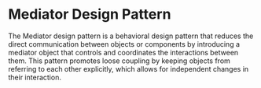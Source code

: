 # Mediator Design Pattern

The Mediator design pattern is a behavioral design pattern that reduces the direct communication between objects or components by introducing a mediator object that controls and coordinates the interactions between them. This pattern promotes loose coupling by keeping objects from referring to each other explicitly, which allows for independent changes in their interaction.
